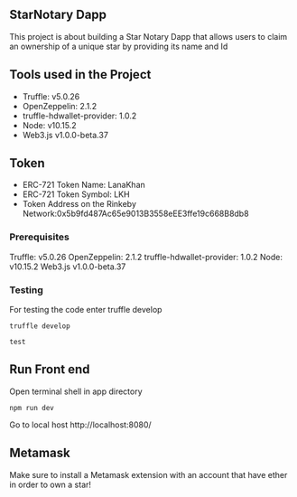 ## StarNotary Dapp

This project is about building a Star Notary Dapp that allows users to claim an ownership of a unique star by providing its name and Id

## Tools used in the Project

- Truffle: v5.0.26
- OpenZeppelin: 2.1.2
- truffle-hdwallet-provider: 1.0.2
- Node: v10.15.2
- Web3.js v1.0.0-beta.37

## Token

- ERC-721 Token Name: LanaKhan
- ERC-721 Token Symbol: LKH
- Token Address on the Rinkeby Network:0x5b9fd487Ac65e9013B3558eEE3ffe19c668B8db8

### Prerequisites

Truffle: v5.0.26
OpenZeppelin: 2.1.2
truffle-hdwallet-provider: 1.0.2
Node: v10.15.2
Web3.js v1.0.0-beta.37

### Testing

For testing the code enter truffle develop

```
truffle develop
```
```
test
```

## Run Front end

Open terminal shell in app directory 

```
npm run dev
```
Go to local host http://localhost:8080/

## Metamask
Make sure to install a Metamask extension with an account that have ether in order to own a star!
